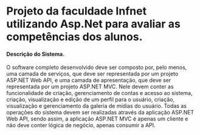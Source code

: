 # Projeto da faculdade Infnet utilizando Asp.Net para avaliar as competências dos alunos.  
#### Descrição do Sistema.  
O software completo desenvolvido deve ser composto por, pelo menos, uma camada de serviços, que deve ser representada por um projeto ASP.NET Web API, e uma camada de apresentação, que deve ser representada por um projeto ASP.NET MVC. Nele devem conter as funcionalidade de criação, gerenciamento de contas e acesso ao sistema, criação, visualização e edição de um perfil para o usuário, criação, visualização e gerenciamento da galeria de mídias do usuário. Todas as operações do sistema devem ser realizadas através da aplicação ASP.NET Web API, sendo assim, a aplicação ASP.NET MVC é apenas um cliente e não deve conter lógica de negócio, apenas consumir a API.
